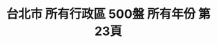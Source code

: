 ---
title: "台北市 所有行政區 500盤 所有年份 第23頁"
description: "台北市 所有行政區 500盤 所有年份 獲獎餐廳 第23頁"
keywords:
  - 美食競賽
  - 台灣美食
  - 美食精選
datePublished: "2025-06-30"
dateModified: "2025-07-04"
city: "台北市"
district: "所有行政區"
award: "500盤"
year: "所有年份"
page: 23
count: 227

restaurants:
  - name: "FRASSI"
    city: "台北市"
    district: "中山區"
    address: "台北市中山區樂群三路299號1樓"
    phone: "0285026383"
    geo: "25.08284602265379, 121.5591589303933"
    link: "台北市/中山區/FRASSI"
    google_map: "https://maps.app.goo.gl/5wvjyNiHCT7kRK4HA"
    footinder: "https://footinder.com.tw/%E5%8F%B0%E5%8C%97%E5%B8%82%E4%B8%AD%E5%B1%B1%E5%8D%80/50250/"
    award:
    - name: "500盤"
      year: "2024"
  - name: "Gras"
    city: "台北市"
    district: "中山區"
    address: "台北市中山區民權西路56巷2號"
    phone: ""
    geo: "25.06247173912014, 121.52037165484737"
    link: "台北市/中山區/Gras"
    google_map: "https://maps.app.goo.gl/d5x98wxgkscFv8iP9"
    footinder: "https://footinder.com.tw/%e5%8f%b0%e5%8c%97%e5%b8%82%e4%b8%ad%e5%b1%b1%e5%8d%80/46826/"
    award:
    - name: "500盤"
      year: "2024"
  - name: "Hanekin 麵屋·羽金"
    city: "台北市"
    district: "大安區"
    address: "台北市大安區麗水街13巷2號"
    phone: "0223416767"
    geo: "25.030195114568063, 121.52864799516986"
    link: "台北市/大安區/Hanekin_麵屋_羽金"
    google_map: "https://maps.app.goo.gl/5y6oF1Co91zmf2we9"
    footinder: "https://footinder.com.tw/%E5%8F%B0%E5%8C%97%E5%B8%82%E5%A4%A7%E5%AE%89%E5%8D%80/47096/"
    award:
    - name: "500盤"
      year: "2024"
  - name: "HUGH dessert dining"
    city: "台北市"
    district: "大同區"
    address: "台北市大同區重慶北路三段136巷56號"
    phone: "0225980223"
    geo: "25.06757686716401, 121.51219610221672"
    link: "台北市/大同區/HUGH_dessert_dining"
    google_map: "https://maps.app.goo.gl/JpgyqtcGfw669PY4A"
    footinder: "https://footinder.com.tw/%e5%8f%b0%e5%8c%97%e5%b8%82%e5%a4%a7%e5%90%8c%e5%8d%80/130784/"
    award:
    - name: "500盤"
      year: "2024"
  - name: "INITA"
    city: "台北市"
    district: "松山區"
    address: "台北市松山區八德路三段12巷52弄1號1樓"
    phone: "0225770886"
    geo: "25.04611563486958, 121.55058517573683"
    link: "台北市/松山區/INITA"
    google_map: "https://maps.app.goo.gl/8bz9dofa92E5vAxx6"
    footinder: "https://footinder.com.tw/%e5%8f%b0%e5%8c%97%e5%b8%82%e6%9d%be%e5%b1%b1%e5%8d%80/47659/"
    award:
    - name: "500盤"
      year: "2024"
  - name: "JUJU Spanish Gastrobar"
    city: "台北市"
    district: "松山區"
    address: "台北市松山區八德路三段8巷31號"
    phone: "0225792005"
    geo: "25.04624983709194, 121.54973368689903"
    link: "台北市/松山區/JUJU_Spanish_Gastrobar"
    google_map: "https://maps.app.goo.gl/rdcvPjKvD4dJCcScA"
    footinder: "https://footinder.com.tw/%e5%8f%b0%e5%8c%97%e5%b8%82%e6%9d%be%e5%b1%b1%e5%8d%80/33026/"
    award:
    - name: "500盤"
      year: "2024"
  - name: "JOYCE EAST"
    city: "台北市"
    district: "信義區"
    address: "台北市信義區信義路五段128號1樓"
    phone: "0287896128"
    geo: "25.03239444153666, 121.56920737741855"
    link: "台北市/信義區/JOYCE_EAST"
    google_map: "https://maps.app.goo.gl/wBjgUWuAzf3j2i937"
    footinder: "https://footinder.com.tw/%E5%8F%B0%E5%8C%97%E5%B8%82%E4%BF%A1%E7%BE%A9%E5%8D%80/9209/"
    award:
    - name: "500盤"
      year: "2024"
  - name: "KIKI 餐廳"
    city: "台北市"
    district: "信義區"
    address: "110台北市信義區松壽路12號6樓"
    phone: "0227220388"
    geo: "25.03547347332171, 121.56607003310049"
    link: "台北市/信義區/KIKI_餐廳"
    google_map: "https://maps.app.goo.gl/7Fnc7qH7bB7G37Xw8"
    footinder: "https://footinder.com.tw/%e5%8f%b0%e5%8c%97%e5%b8%82%e4%bf%a1%e7%be%a9%e5%8d%80/362203/"
    award:
    - name: "500盤"
      year: "2024"
  - name: "Logy"
    city: "台北市"
    district: "內湖區"
    address: "台北市內湖區瑞光路258巷39號1F"
    phone: ""
    geo: "25.074903543245654, 121.57481528946546"
    link: "台北市/內湖區/Logy"
    google_map: "https://maps.app.goo.gl/beknCxr26CaGJ4sP6"
    footinder: "https://footinder.com.tw/%e5%8f%b0%e5%8c%97%e5%b8%82%e5%85%a7%e6%b9%96%e5%8d%80/13177/"
    award:
    - name: "500盤"
      year: "2024"
---